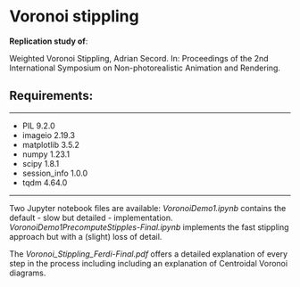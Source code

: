 
# Voronoi stippling

__Replication study of__:

Weighted Voronoi Stippling, Adrian Secord. In: Proceedings of the 2nd International Symposium on Non-photorealistic Animation and Rendering.


## Requirements:

-----
- PIL                 9.2.0
- imageio             2.19.3
- matplotlib          3.5.2
- numpy               1.23.1
- scipy               1.8.1
- session_info        1.0.0
- tqdm                4.64.0
-----


Two Jupyter notebook files are available: _VoronoiDemo1.ipynb_ contains the default - slow but detailed - implementation. _VoronoiDemo1PrecomputeStipples-Final.ipynb_ implements the fast stippling approach but with a (slight) loss of detail.

The _Voronoi_Stippling_Ferdi-Final.pdf_ offers a detailed explanation of every step in the process including including an explanation of Centroidal Voronoi diagrams.
